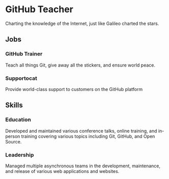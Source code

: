 # GitHub Teacher

Charting the knowledge of the Internet, just like Galileo charted the stars.

## Jobs

### GitHub Trainer

Teach all things Git, give away all the stickers, and ensure world peace.

### Supportocat

Provide world-class support to customers on the GitHub platform

## Skills

### Education

Developed and maintained various conference talks, online training, and in-person training covering various topics including Git, GitHub, and Open Source.

### Leadership

Managed multiple asynchronous teams in the development, maintenance, and release of various web applications and websites.
